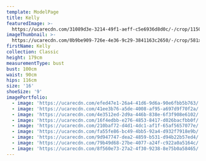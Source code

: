 ```yaml
---
template: ModelPage
title: Kelly
featuredImage: >-
  https://ucarecdn.com/31089d3e-3214-49f1-aeff-c5e6936d8d0c/-/crop/1150x782/6,160/-/preview/
imageThumbnail: >-
  https://ucarecdn.com/0b9be909-726e-4e36-9c29-3841163c2650/-/crop/581x816/107,20/-/preview/
firstName: Kelly
collection: Classic
height: 179cm
measurementType: bust
bust: 100cm
waist: 90cm
hips: 116cm
size: '16'
shoeSize: '9'
imagePortfolio:
  - image: 'https://ucarecdn.com/efed47e1-26a4-41d6-9d6a-90e6fbb5b763/'
  - image: 'https://ucarecdn.com/41ee3b76-a5de-4008-af95-a697d9f70f2a/'
  - image: 'https://ucarecdn.com/4e3512ed-2d9a-446b-838e-6f3f908e6102/'
  - image: 'https://ucarecdn.com/16f4edbb-e276-4853-8417-d026bacfbb0f/'
  - image: 'https://ucarecdn.com/210baf72-d4d1-4dc1-af1f-65af5657077e/'
  - image: 'https://ucarecdn.com/fa55fe86-bc49-4bb5-92a4-d932f7918e9b/'
  - image: 'https://ucarecdn.com/9d947747-dea2-4859-b531-d94b22b57ed4/'
  - image: 'https://ucarecdn.com/79b49d68-27be-4077-a24f-c922a0a5164c/'
  - image: 'https://ucarecdn.com/8f560e73-27a2-4f30-9238-8e75b0a58465/'
---
```


